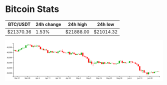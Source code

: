 # Bitcoin Stats

BTC/USDT|24h change|24h high|24h low|
|---|---|---|---|
|$21370.36|1.53%|$21888.00|$21014.32|

<img src="./chart.svg">
